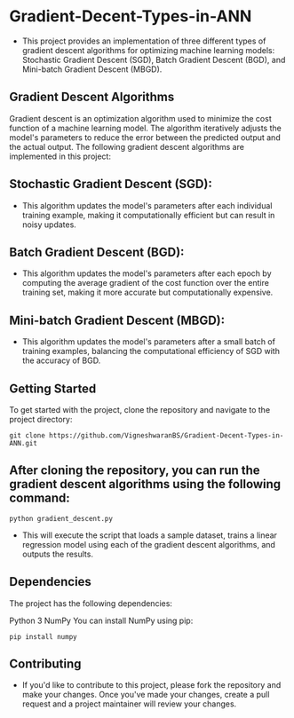 # Gradient-Decent-Types-in-ANN

- This project provides an implementation of three different types of gradient descent algorithms for optimizing machine learning models: Stochastic Gradient Descent (SGD), Batch Gradient Descent (BGD), and Mini-batch Gradient Descent (MBGD).

## Gradient Descent Algorithms
Gradient descent is an optimization algorithm used to minimize the cost function of a machine learning model. The algorithm iteratively adjusts the model's parameters to reduce the error between the predicted output and the actual output. The following gradient descent algorithms are implemented in this project:

## Stochastic Gradient Descent (SGD): 
- This algorithm updates the model's parameters after each individual training example, making it computationally efficient but can result in noisy updates.


## Batch Gradient Descent (BGD): 
- This algorithm updates the model's parameters after each epoch by computing the average gradient of the cost function over the entire training set, making it more accurate but computationally expensive.


## Mini-batch Gradient Descent (MBGD): 
- This algorithm updates the model's parameters after a small batch of training examples, balancing the computational efficiency of SGD with the accuracy of BGD.


## Getting Started
To get started with the project, clone the repository and navigate to the project directory:

``
git clone https://github.com/VigneshwaranBS/Gradient-Decent-Types-in-ANN.git
``
## After cloning the repository, you can run the gradient descent algorithms using the following command:
``
python gradient_descent.py
``

- This will execute the script that loads a sample dataset, trains a linear regression model using each of the gradient descent algorithms, and outputs the results.

## Dependencies
The project has the following dependencies:

Python 3 
NumPy
You can install NumPy using pip:

``
pip install numpy
``

## Contributing
- If you'd like to contribute to this project, please fork the repository and make your changes. Once you've made your changes, create a pull request and a project maintainer will review your changes.
